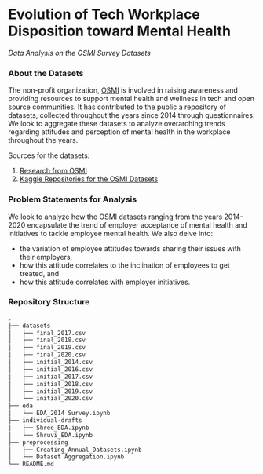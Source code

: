 # Evolution of Tech Workplace Disposition toward Mental Health
*Data Analysis on the OSMI Survey Datasets*

### About the Datasets
The non-profit organization, [OSMI](https://osmihelp.org/) is involved in raising awareness and providing resources to support mental health and wellness in tech and open source communities. It has contributed to the public a repository of datasets, collected throughout the years since 2014 through questionnaires. We look to aggregate these datasets to analyze overarching trends regarding attitudes and perception of mental health in the workplace throughout the years.

Sources for the datasets: 
1. [Research from OSMI](https://osmihelp.org/research)
2. [Kaggle Repositories for the OSMI Datasets](https://www.kaggle.com/osmi/mental-health-in-tech-survey)

### Problem Statements for Analysis
We look to analyze how the OSMI datasets ranging from the years 2014-2020 encapsulate the trend of employer acceptance of mental health and initiatives to tackle
employee mental health. We also delve into: 
- the variation of employee attitudes towards sharing their issues with their employers,
- how this attitude correlates to the inclination of employees to get treated, and 
- how this attitude correlates with employer initiatives.

### Repository Structure 
```bash
.
├── datasets
│   ├── final_2017.csv
│   ├── final_2018.csv
│   ├── final_2019.csv
│   ├── final_2020.csv
│   ├── initial_2014.csv
│   ├── initial_2016.csv
│   ├── initial_2017.csv
│   ├── initial_2018.csv
│   ├── initial_2019.csv
│   └── initial_2020.csv
├── eda
│   └── EDA_2014 Survey.ipynb
├── individual-drafts
│   ├── Shree_EDA.ipynb
│   └── Shruvi_EDA.ipynb
├── preprocessing
│   ├── Creating_Annual_Datasets.ipynb
│   └── Dataset Aggregation.ipynb
└── README.md

```
